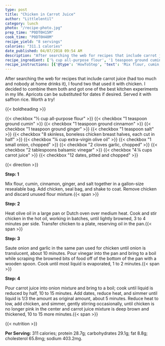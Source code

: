 ```yaml
---
type: post
title: "Chicken in Carrot Juice"
author: "Littlelentil"
category: lunch
photo: "/recipe-photo.jpg"
prep_time: "P0DT0H15M"
cook_time: "P0DT0H40M"
recipe_yield: "8 servings"
calories: "311.1 calories"
date_published: 04/07/2018 09:54 AM
description: "After searching the web for recipes that include carrot juice (had too much and nobody at home drinks it), I found two that used it with chicken. I decided to combine them both and got one of the best kitchen experiments in my life. Apricots can be substituted for dates if desired. Served it with saffron rice. Worth a try!"
recipe_ingredient: ['½ cup all-purpose flour', '1 teaspoon ground cumin', '1 teaspoon ground cinnamon', '1 teaspoon ground ginger', '1 teaspoon salt', '8 skinless, boneless chicken breast halves, each cut in half', '¼ cup extra-virgin olive oil', '1 small onion, chopped', '2 cloves garlic, chopped', '2 tablespoons balsamic vinegar', '4\u2009¼ cups carrot juice', '12 dates, pitted and chopped']
recipe_instructions: [{'@type': 'HowToStep', 'text': 'Mix flour, cumin, cinnamon, ginger, and salt together in a gallon-size resealable bag. Add chicken, seal bag, and shake to coat. Remove chicken and discard unused flour mixture.\n'}, {'@type': 'HowToStep', 'text': 'Heat olive oil in a large pan or Dutch oven over medium heat. Cook and stir chicken in the hot oil, working in batches, until lightly browned, 3 to 4 minutes per side. Transfer chicken to a plate, reserving oil in the pan.\n'}, {'@type': 'HowToStep', 'text': 'Saute onion and garlic in the same pan used for chicken until onion is translucent, about 10 minutes. Pour vinegar into the pan and bring to a boil while scraping the browned bits of food off of the bottom of the pan with a wooden spoon. Cook until most liquid is evaporated, 1 to 2 minutes.\n'}, {'@type': 'HowToStep', 'text': 'Pour carrot juice into onion mixture and bring to a boil; cook until liquid is reduced by half, 10 to 15 minutes. Add dates, reduce heat, and simmer until liquid is 1/3 the amount as original amount, about 5 minutes. Reduce heat to low, add chicken, and simmer, gently stirring occasionally, until chicken is no longer pink in the center and carrot juice mixture is deep brown and thickened, 10 to 15 more minutes.\n'}]
---
```


After searching the web for recipes that include carrot juice (had too much and nobody at home drinks it), I found two that used it with chicken. I decided to combine them both and got one of the best kitchen experiments in my life. Apricots can be substituted for dates if desired. Served it with saffron rice. Worth a try! 

{{< boldheading >}}

{{< checkbox "½ cup all-purpose flour" >}}
{{< checkbox "1 teaspoon ground cumin" >}}
{{< checkbox "1 teaspoon ground cinnamon" >}}
{{< checkbox "1 teaspoon ground ginger" >}}
{{< checkbox "1 teaspoon salt" >}}
{{< checkbox "8  skinless, boneless chicken breast halves, each cut in half" >}}
{{< checkbox "¼ cup extra-virgin olive oil" >}}
{{< checkbox "1 small onion, chopped" >}}
{{< checkbox "2 cloves garlic, chopped" >}}
{{< checkbox "2 tablespoons balsamic vinegar" >}}
{{< checkbox "4 ¼ cups carrot juice" >}}
{{< checkbox "12  dates, pitted and chopped" >}}


{{< direction >}}

**Step: 1**

Mix flour, cumin, cinnamon, ginger, and salt together in a gallon-size resealable bag. Add chicken, seal bag, and shake to coat. Remove chicken and discard unused flour mixture.{{< span >}}

**Step: 2**

Heat olive oil in a large pan or Dutch oven over medium heat. Cook and stir chicken in the hot oil, working in batches, until lightly browned, 3 to 4 minutes per side. Transfer chicken to a plate, reserving oil in the pan.{{< span >}}

**Step: 3**

Saute onion and garlic in the same pan used for chicken until onion is translucent, about 10 minutes. Pour vinegar into the pan and bring to a boil while scraping the browned bits of food off of the bottom of the pan with a wooden spoon. Cook until most liquid is evaporated, 1 to 2 minutes.{{< span >}}

**Step: 4**

Pour carrot juice into onion mixture and bring to a boil; cook until liquid is reduced by half, 10 to 15 minutes. Add dates, reduce heat, and simmer until liquid is 1/3 the amount as original amount, about 5 minutes. Reduce heat to low, add chicken, and simmer, gently stirring occasionally, until chicken is no longer pink in the center and carrot juice mixture is deep brown and thickened, 10 to 15 more minutes.{{< span >}}

{{< nutrition >}}

**Per Serving:** 311 calories; protein 28.7g; carbohydrates 29.1g; fat 8.8g; cholesterol 65.8mg; sodium 403.2mg.